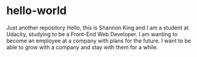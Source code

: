 # hello-world
Just another repository
Hello, this is Shannon King and I am a student at Udacity, studying to be a Front-End Web Developer. I am wanting to become an employee at a company with plans for the future. I want to be able to grow with a company and stay with them for a while.
